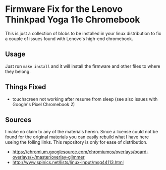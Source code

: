 Firmware Fix for the Lenovo Thinkpad Yoga 11e Chromebook
========================================================

This is just a collection of blobs to be installed in your linux
distribution to fix a couple of issues found with Lenovo's high-end
chromebook.

Usage
-----

Just run ``make install`` and it will install the firmware and other
files to where they belong.

Things Fixed
------------

- touchscreen not working after resume from sleep (see also issues
  with Google's Pixel Chromebook 2)

Sources
-------

I make no claim to any of the materials herein.  Since a license could
not be found for the original materials you can easily rebuild what I
have here useing the folling links.  This repository is only for ease
of distribution.

- https://chromium.googlesource.com/chromiumos/overlays/board-overlays/+/master/overlay-glimmer
- http://www.spinics.net/lists/linux-input/msg44113.html
